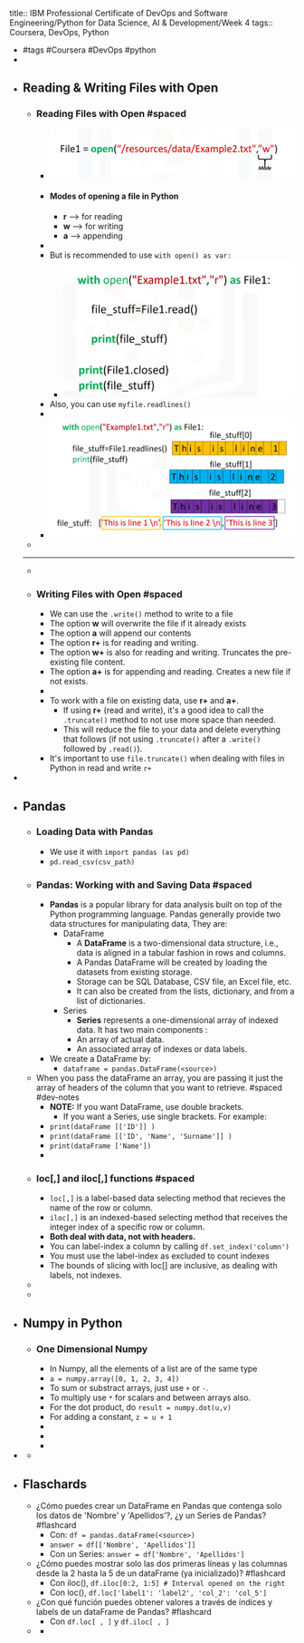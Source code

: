 title:: IBM Professional Certificate of DevOps and Software Engineering/Python for Data Science, AI & Development/Week 4
tags:: Coursera, DevOps, Python

- #tags #Coursera #DevOps #python
-
- ## Reading & Writing Files with Open
	- ### Reading Files with Open #spaced
		- ![image.png](../assets/image_1665321413818_0.png)
		- #### Modes of opening a file in Python
			- **r** --> for reading
			- **w** --> for writing
			- **a** --> appending
		-
		- But is recommended to use `with open() as var:`
			- ![image.png](../assets/image_1665321709102_0.png)
		- Also, you can use `myfile.readlines()`
		-
		- ![image.png](../assets/image_1665321819028_0.png)
	-
	- ---
	-
	- ### Writing Files with Open #spaced
		- We can use the `.write()` method to write to a file
		- The option **w** will overwrite the file if it already exists
		- The option **a** will append our contents
		- The option **r+** is for reading and writing.
		- The option **w+** is also for reading and writing. Truncates the pre-existing file content.
		- The option **a+** is for appending and reading. Creates a new file if not exists.
		-
		- To work with a file on existing data, use **r+** and **a+**.
			- If using **r+** (read and write), it's a good idea to call the `.truncate()` method to not use more space than needed.
			- This will reduce the file to your data and delete everything that follows (if not using `.truncate()` after a `.write()` followed by `.read()`).
		- It's important to use `file.truncate()` when dealing with files in Python in read and write `r+`
-
- ## Pandas
	- ### Loading Data with Pandas
		- We use it with `import pandas (as pd)`
		- `pd.read_csv(csv_path)`
	- ### Pandas: Working with and Saving Data #spaced
		- **Pandas** is a popular library for data analysis built on top of the Python programming language. Pandas generally provide two data structures for manipulating data, They are:
			- DataFrame
				- A **DataFrame** is a two-dimensional data structure, i.e., data is aligned in a tabular fashion in rows and columns.
				- A Pandas DataFrame will be created by loading the datasets from existing storage.
				- Storage can be SQL Database, CSV file, an Excel file, etc.
				- It can also be created from the lists, dictionary, and from a list of dictionaries.
			- Series
				- **Series** represents a one-dimensional array of indexed data.
				  It has two main components :
				- An array of actual data.
				- An associated array of indexes or data labels.
		- We create a DataFrame by:
			- `dataframe = pandas.DataFrame(<source>)`
	- When you pass the dataFrame an array, you are passing it just the array of headers of the column that you want to retrieve. #spaced #dev-notes
		- **NOTE:** If you want DataFrame, use double brackets.
			- If you want a Series, use single brackets. For example:
		- `print(dataFrame [['ID']] )`
		- `print(dataFrame [['ID', 'Name', 'Surname']] )`
		- `print(dataFrame ['Name'])`
		-
	- ### loc[,] and iloc[,] functions #spaced
		- `loc[,]` is a label-based data selecting method that recieves the name of the row or column.
		- `iloc[,]` is an indexed-based selecting method that receives the integer index of a specific row or column.
		- **Both deal with data, not with headers.**
		- You can label-index a column by calling `df.set_index('column')`
		- You must use the label-index as excluded to count indexes
		- The bounds of slicing with loc[] are inclusive, as dealing with labels, not indexes.
	-
	-
- ## Numpy in Python
	- ### One Dimensional Numpy
		- In Numpy, all the elements of a list are of the same type
		- `a = numpy.array([0, 1, 2, 3, 4])`
		- To sum or substract arrays, just use `+` or `-`.
		- To multiply use `*` for scalars and between arrays also.
		- For the dot product, do `result = numpy.dot(u,v)`
		- For adding a constant, `z = u + 1`
		-
		-
		-
-
	-
- ## Flaschards
	- ¿Cómo puedes crear un DataFrame en Pandas que contenga solo los datos de 'Nombre' y 'Apellidos'?, ¿y un Series de Pandas? #flashcard
		- Con: `df = pandas.dataFrame(<source>)`
		- `answer = df[['Nombre', 'Apellidos']]`
		- Con un Series: `answer = df['Nombre', 'Apellidos']`
	- ¿Cómo puedes mostrar solo las dos primeras líneas y las columnas desde la 2 hasta la 5 de un dataFrame (ya inicializado)? #flashcard
		- Con iloc(), `df.iloc[0:2, 1:5] # Interval opened on the right`
		- Con loc(), `df.loc['label1': 'label2', 'col_2': 'col_5']`
	- ¿Con qué función puedes obtener valores a través de índices y labels de un dataFrame de Pandas? #flashcard
		- Con `df.loc[ , ]` y `df.iloc[ , ]`
	-
		-